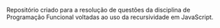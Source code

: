 Repositório criado para a resolução de questões da disciplina de Programação Funcional voltadas ao uso da recursividade em JavaScript.
